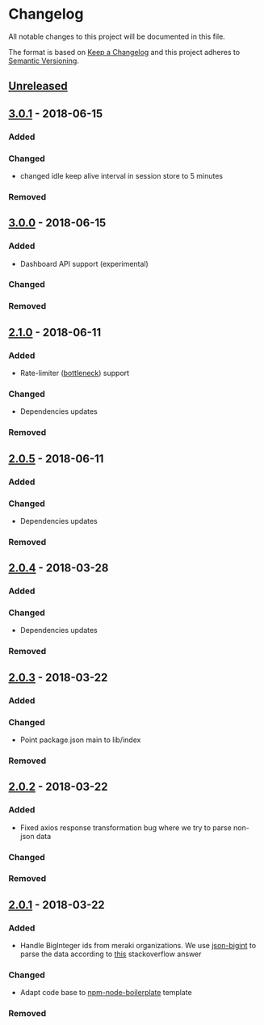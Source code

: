 # Changelog
All notable changes to this project will be documented in this file.

The format is based on [Keep a Changelog](http://keepachangelog.com/en/1.0.0/)
and this project adheres to [Semantic Versioning](http://semver.org/spec/v2.0.0.html).

## [Unreleased]

## [3.0.1] - 2018-06-15
### Added

### Changed
- changed idle keep alive interval in session store to 5 minutes

### Removed

## [3.0.0] - 2018-06-15
### Added
- Dashboard API support (experimental)

### Changed

### Removed

## [2.1.0] - 2018-06-11
### Added
- Rate-limiter ([bottleneck](https://github.com/SGrondin/bottleneck)) support

### Changed
- Dependencies updates

### Removed

## [2.0.5] - 2018-06-11
### Added

### Changed
- Dependencies updates

### Removed

## [2.0.4] - 2018-03-28
### Added

### Changed
- Dependencies updates

### Removed


## [2.0.3] - 2018-03-22
### Added

### Changed
- Point package.json main to lib/index

### Removed

## [2.0.2] - 2018-03-22
### Added
- Fixed axios response transformation bug where we try to parse non-json data

### Changed

### Removed

## [2.0.1] - 2018-03-22
### Added
- Handle BigInteger ids from meraki organizations. We use [json-bigint](https://www.npmjs.com/package/json-bigint) to parse the data according to [this](https://stackoverflow.com/questions/43787712/axios-how-to-deal-with-big-integers?utm_medium=organic&utm_source=google_rich_qa&utm_campaign=google_rich_qa) stackoverflow answer

### Changed
- Adapt code base to [npm-node-boilerplate] template

### Removed

[Unreleased]: https://github.com/zebbra-repos/node-meraki/compare/v3.0.1...HEAD
[3.0.1]: https://github.com/zebbra-repos/node-meraki/compare/v3.0.1...v3.0.1
[3.0.0]: https://github.com/zebbra-repos/node-meraki/compare/v2.1.0...v3.0.0
[2.1.0]: https://github.com/zebbra-repos/node-meraki/compare/v2.0.5...v2.1.0
[2.0.5]: https://github.com/zebbra-repos/node-meraki/compare/v2.0.4...v2.0.5
[2.0.4]: https://github.com/zebbra-repos/node-meraki/compare/v2.0.3...v2.0.4
[2.0.3]: https://github.com/zebbra-repos/node-meraki/compare/v2.0.2...v2.0.3
[2.0.2]: https://github.com/zebbra-repos/node-meraki/compare/v2.0.1...v2.0.2
[2.0.1]: https://github.com/zebbra-repos/node-meraki/compare/v1.0.0...v2.0.1

[npm-node-boilerplate]: https://github.com/mbaertschi/npm-node-boilerplate
